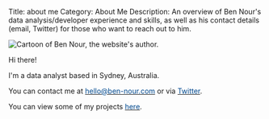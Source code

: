 Title: about me
Category: About Me
Description: An overview of Ben Nour's data analysis/developer experience and skills, as well as his contact details (email, Twitter) for those who want to reach out to him.

<!-- Google tag (gtag.js) -->
<script async src="https://www.googletagmanager.com/gtag/js?id=G-TFP90633KX"></script>
<script>
  window.dataLayer = window.dataLayer || [];
  function gtag(){dataLayer.push(arguments);}
  gtag('js', new Date());

  gtag('config', 'G-TFP90633KX');
</script>

![Cartoon of Ben Nour, the website's author.]({static}/images/BEN.jpg#float-left)

Hi there!

I'm a data analyst based in Sydney, Australia.

You can contact me at [<span style="color:#00498F;">hello@ben-nour.com</span>](mailto:hello@ben-nour.com) or via [<span style="color:#00498F;">Twitter</span>](https://twitter.com/benjamin_nour).

You can view some of my projects [<span style="color:#00498F;">here</span>](https://ben-nour.com/pages/projects.html).